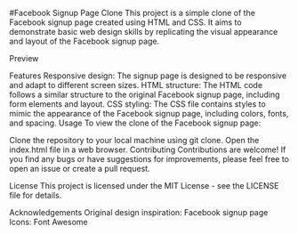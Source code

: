 #Facebook Signup Page Clone
This project is a simple clone of the Facebook signup page created using HTML and CSS. It aims to demonstrate basic web design skills by replicating the visual appearance and layout of the Facebook signup page.

Preview

Features
Responsive design: The signup page is designed to be responsive and adapt to different screen sizes.
HTML structure: The HTML code follows a similar structure to the original Facebook signup page, including form elements and layout.
CSS styling: The CSS file contains styles to mimic the appearance of the Facebook signup page, including colors, fonts, and spacing.
Usage
To view the clone of the Facebook signup page:

Clone the repository to your local machine using git clone.
Open the index.html file in a web browser.
Contributing
Contributions are welcome! If you find any bugs or have suggestions for improvements, please feel free to open an issue or create a pull request.

License
This project is licensed under the MIT License - see the LICENSE file for details.

Acknowledgements
Original design inspiration: Facebook signup page
Icons: Font Awesome
